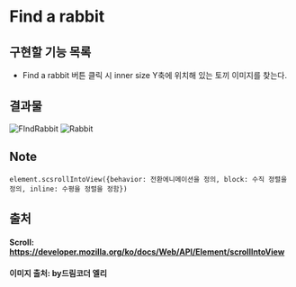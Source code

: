 # Find a rabbit

## 구현할 기능 목록
+ Find a rabbit 버튼 클릭 시 inner size Y축에 위치해 있는 토끼 이미지를 찾는다.


## 결과물
![FIndRabbit](https://user-images.githubusercontent.com/68219486/91544669-01388b00-e95b-11ea-97d2-5562a6284510.JPG)
![Rabbit](https://user-images.githubusercontent.com/68219486/91544681-04337b80-e95b-11ea-9567-fce174f644c0.JPG)


## Note
```Javscript
element.scsrollIntoView({behavior: 전환에니메이션을 정의, block: 수직 정렬을 정의, inline: 수평을 정렬을 정함})
```

## 출처

#### Scroll: https://developer.mozilla.org/ko/docs/Web/API/Element/scrollIntoView
#### 이미지 출처: by드림코더 엘리

